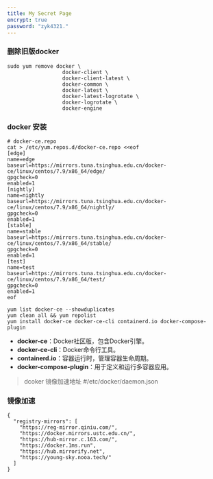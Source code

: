 ```yaml
---
title: My Secret Page
encrypt: true
password: "zyk4321."
---
```




### 删除旧版docker

```
sudo yum remove docker \
                  docker-client \
                  docker-client-latest \
                  docker-common \
                  docker-latest \
                  docker-latest-logrotate \
                  docker-logrotate \
                  docker-engine
```



### docker 安装

```
# docker-ce.repo
cat > /etc/yum.repos.d/docker-ce.repo <<eof
[edge]
name=edge
baseurl=https://mirrors.tuna.tsinghua.edu.cn/docker-ce/linux/centos/7.9/x86_64/edge/
gpgcheck=0
enabled=1
[nightly]
name=nightly
baseurl=https://mirrors.tuna.tsinghua.edu.cn/docker-ce/linux/centos/7.9/x86_64/nightly/
gpgcheck=0
enabled=1
[stable]
name=stable
baseurl=https://mirrors.tuna.tsinghua.edu.cn/docker-ce/linux/centos/7.9/x86_64/stable/
gpgcheck=0
enabled=1
[test]
name=test
baseurl=https://mirrors.tuna.tsinghua.edu.cn/docker-ce/linux/centos/7.9/x86_64/test/
gpgcheck=0
enabled=1
eof
```

```
yum list docker-ce --showduplicates
yum clean all && yum repolist
yum install docker-ce docker-ce-cli containerd.io docker-compose-plugin
```

- **docker-ce**：Docker社区版，包含Docker引擎。
- **docker-ce-cli**：Docker命令行工具。
- **containerd.io**：容器运行时，管理容器生命周期。
- **docker-compose-plugin**：用于定义和运行多容器应用。



> dcoker 镜像加速地址 #/etc/docker/daemon.json

### 镜像加速

```
{
  "registry-mirrors": [
    "https://reg-mirror.qiniu.com/",
    "https://docker.mirrors.ustc.edu.cn/",
    "https://hub-mirror.c.163.com/",
    "https://docker.1ms.run",
    "https://hub.mirrorify.net",
    "https://young-sky.nooa.tech/"
  ]
}
```
